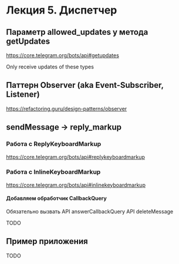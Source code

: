 # Лекция 5. Диспетчер

## Параметр allowed_updates у метода getUpdates

https://core.telegram.org/bots/api#getupdates

Only receive updates of these types

## Паттерн Observer (aka Event-Subscriber, Listener)

https://refactoring.guru/design-patterns/observer

## sendMessage -> reply_markup

### Работа с ReplyKeyboardMarkup

https://core.telegram.org/bots/api#replykeyboardmarkup

### Работа с InlineKeyboardMarkup

https://core.telegram.org/bots/api#inlinekeyboardmarkup

#### Добавляем обработчик CallbackQuery

Обязательно вызвать API answerCallbackQuery
API deleteMessage

TODO

## Пример приложения

TODO

